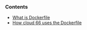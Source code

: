 

### Contents

*   [What is Dockerfile](#dockerfile)
*   [How cloud 66 uses the Dockerfile](#how_to)

